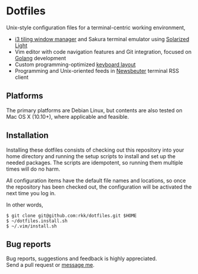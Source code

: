 # Dotfiles

Unix-style configuration files for a terminal-centric working
environment,

  - [i3 tiling window manager](https://i3wm.org/) and Sakura terminal emulator using [Solarized Light](http://ethanschoonover.com/solarized)
  - Vim editor with code navigation features and Git integration, focused on [Golang](https://golang.org/) development
  - Custom programming-optimized [keyboard layout](https://github.com/rkk/Dvorarkk)
  - Programming and Unix-oriented feeds in [Newsbeuter](https://newsbeuter.org/) terminal RSS client

## Platforms
The primary platforms are Debian Linux, but contents are
also tested on Mac OS X (10.10+), where applicable and feasible.

## Installation
Installing these dotfiles consists of checking out this repository
into your home directory and running the setup scripts to install
and set up the needed packages. The scripts are idempotent, so
running them multiple times will do no harm.

All configuration items have the default file names and locations,
so once the repository has been checked out, the configuration will
be activated the next time you log in.

In other words,

    $ git clone git@github.com:rkk/dotfiles.git $HOME
    $ ~/dotfiles.install.sh
    $ ~/.vim/install.sh

## Bug reports
Bug reports, suggestions and feedback is highly appreciated.  
Send a pull request or [message me](https://github.com/rkk).
